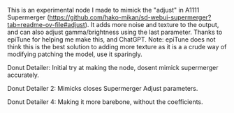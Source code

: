 This is an experimental node I made to mimick the "adjust" in A1111 Supermerger (https://github.com/hako-mikan/sd-webui-supermerger?tab=readme-ov-file#adjust). It adds more noise and texture to the output, and can also adjust gamma/brightness using the last parameter.
Thanks to epiTune for helping me make this, and ChatGPT. Note: epiTune does not think this is the best solution to adding more texture as it is a a crude way of modifying patching the model, use it sparingly.

Donut Detailer: Initial try at making the node, dosent mimick supermerger accurately. 

Donut Detailer 2: Mimicks closes Supermerger Adjust parameters.

Donut Detailer 4: Making it more barebone, without the coefficients. 
